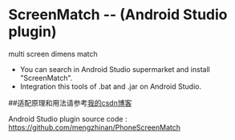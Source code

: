 # ScreenMatch    --  (Android Studio plugin)
multi screen dimens match

* You can search in Android Studio supermarket and install "ScreenMatch".
* Integration this tools of .bat and .jar on Android Studio. 

##适配原理和用法请参考[我的csdn博客](http://blog.csdn.net/fesdgasdgasdg/article/details/52325590 "适配方案详解")

Android Studio plugin source code : https://github.com/mengzhinan/PhoneScreenMatch

